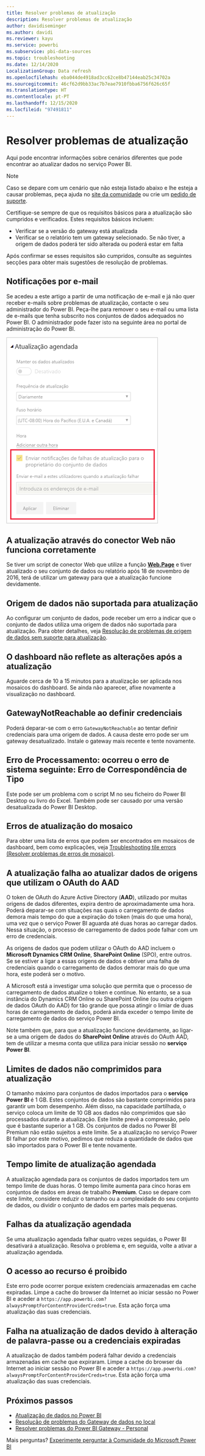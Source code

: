 ```yaml
---
title: Resolver problemas de atualização
description: Resolver problemas de atualização
author: davidiseminger
ms.author: davidi
ms.reviewer: kayu
ms.service: powerbi
ms.subservice: pbi-data-sources
ms.topic: troubleshooting
ms.date: 12/14/2020
LocalizationGroup: Data refresh
ms.openlocfilehash: eba044de4918ad3cc62ce8b47144eab25c34702a
ms.sourcegitcommit: 46cf62d9bb33ac7b7eae7910fbba6756f626c65f
ms.translationtype: HT
ms.contentlocale: pt-PT
ms.lasthandoff: 12/15/2020
ms.locfileid: "97491811"
---
```

# <a name="troubleshooting-refresh-scenarios"></a>Resolver problemas de atualização

Aqui pode encontrar informações sobre cenários diferentes que pode encontrar ao atualizar dados no serviço Power BI.

> [!NOTE]
> Caso se depare com um cenário que não esteja listado abaixo e lhe esteja a causar problemas, peça ajuda no [site da comunidade](https://community.powerbi.com/) ou crie um [pedido de suporte](https://powerbi.microsoft.com/support/).
>

Certifique-se sempre de que os requisitos básicos para a atualização são cumpridos e verificados. Estes requisitos básicos incluem:

* Verificar se a versão do gateway está atualizada
* Verificar se o relatório tem um gateway selecionado. Se não tiver, a origem de dados poderá ter sido alterada ou poderá estar em falta

Após confirmar se esses requisitos são cumpridos, consulte as seguintes secções para obter mais sugestões de resolução de problemas. 


## <a name="email-notifications"></a>Notificações por e-mail

Se acedeu a este artigo a partir de uma notificação de e-mail e já não quer receber e-mails sobre problemas de atualização, contacte o seu administrador do Power BI. Peça-lhe para remover o seu e-mail ou uma lista de e-mails que tenha subscrito nos conjuntos de dados adequados no Power BI. O administrador pode fazer isto na seguinte área no portal de administração do Power BI.

![E-mail para notificações de atualização](media/refresh-troubleshooting-refresh-scenarios/refresh-email.png)

## <a name="refresh-using-web-connector-doesnt-work-properly"></a>A atualização através do conector Web não funciona corretamente

Se tiver um script de conector Web que utilize a função [**Web.Page**](/powerquery-m/web-page) e tiver atualizado o seu conjunto de dados ou relatório após 18 de novembro de 2016, terá de utilizar um gateway para que a atualização funcione devidamente.

## <a name="unsupported-data-source-for-refresh"></a>Origem de dados não suportada para atualização

Ao configurar um conjunto de dados, pode receber um erro a indicar que o conjunto de dados utiliza uma origem de dados não suportada para atualização. Para obter detalhes, veja [Resolução de problemas de origem de dados sem suporte para atualização](service-admin-troubleshoot-unsupported-data-source-for-refresh.md).

## <a name="dashboard-doesnt-reflect-changes-after-refresh"></a>O dashboard não reflete as alterações após a atualização

Aguarde cerca de 10 a 15 minutos para a atualização ser aplicada nos mosaicos do dashboard. Se ainda não aparecer, afixe novamente a visualização no dashboard.

## <a name="gatewaynotreachable-when-setting-credentials"></a>GatewayNotReachable ao definir credenciais

Poderá deparar-se com o erro `GatewayNotReachable` ao tentar definir credenciais para uma origem de dados. A causa deste erro pode ser um gateway desatualizado. Instale o gateway mais recente e tente novamente.

## <a name="processing-error-the-following-system-error-occurred-type-mismatch"></a>Erro de Processamento: ocorreu o erro de sistema seguinte: Erro de Correspondência de Tipo

Este pode ser um problema com o script M no seu ficheiro do Power BI Desktop ou livro do Excel. Também pode ser causado por uma versão desatualizada do Power BI Desktop.

## <a name="tile-refresh-errors"></a>Erros de atualização do mosaico

Para obter uma lista de erros que podem ser encontrados em mosaicos de dashboard, bem como explicações, veja [Troubleshooting tile errors (Resolver problemas de erros de mosaico)](refresh-troubleshooting-tile-errors.md).

## <a name="refresh-fails-when-updating-data-from-sources-that-use-aad-oauth"></a>A atualização falha ao atualizar dados de origens que utilizam o OAuth do AAD

O token de OAuth do Azure Active Directory (**AAD**), utilizado por muitas origens de dados diferentes, expira dentro de aproximadamente uma hora. Poderá deparar-se com situações nas quais o carregamento de dados demora mais tempo do que a expiração do token (mais do que uma hora), uma vez que o serviço Power BI aguarda até duas horas ao carregar dados. Nessa situação, o processo de carregamento de dados pode falhar com um erro de credenciais.

As origens de dados que podem utilizar o OAuth do AAD incluem o **Microsoft Dynamics CRM Online**, **SharePoint Online** (SPO), entre outros. Se se estiver a ligar a essas origens de dados e obtiver uma falha de credenciais quando o carregamento de dados demorar mais do que uma hora, este poderá ser o motivo.

A Microsoft está a investigar uma solução que permita que o processo de carregamento de dados atualize o token e continue. No entanto, se a sua instância do Dynamics CRM Online ou SharePoint Online (ou outra origem de dados OAuth do AAD) for tão grande que possa atingir o limiar de duas horas de carregamento de dados, poderá ainda exceder o tempo limite de carregamento de dados do serviço Power BI.

Note também que, para que a atualização funcione devidamente, ao ligar-se a uma origem de dados do **SharePoint Online** através do OAuth AAD, tem de utilizar a mesma conta que utiliza para iniciar sessão no **serviço Power BI**.

## <a name="uncompressed-data-limits-for-refresh"></a>Limites de dados não comprimidos para atualização

O tamanho máximo para conjuntos de dados importados para o **serviço Power BI** é 1 GB. Estes conjuntos de dados são bastante comprimidos para garantir um bom desempenho. Além disso, na capacidade partilhada, o serviço coloca um limite de 10 GB aos dados não comprimidos que são processados durante a atualização. Este limite prevê a compressão, pelo que é bastante superior a 1 GB. Os conjuntos de dados no Power BI Premium não estão sujeitos a este limite. Se a atualização no serviço Power BI falhar por este motivo, pedimos que reduza a quantidade de dados que são importados para o Power BI e tente novamente.

## <a name="scheduled-refresh-timeout"></a>Tempo limite de atualização agendada

A atualização agendada para os conjuntos de dados importados tem um tempo limite de duas horas. O tempo limite aumenta para cinco horas em conjuntos de dados em áreas de trabalho **Premium**. Caso se depare com este limite, considere reduzir o tamanho ou a complexidade do seu conjunto de dados, ou dividir o conjunto de dados em partes mais pequenas.

## <a name="scheduled-refresh-failures"></a>Falhas da atualização agendada

Se uma atualização agendada falhar quatro vezes seguidas, o Power BI desativará a atualização. Resolva o problema e, em seguida, volte a ativar a atualização agendada.

## <a name="access-to-the-resource-is-forbidden"></a>O acesso ao recurso é proibido  

Este erro pode ocorrer porque existem credenciais armazenadas em cache expiradas. Limpe a cache do browser da Internet ao iniciar sessão no Power BI e aceder a `https://app.powerbi.com?alwaysPromptForContentProviderCreds=true`. Esta ação força uma atualização das suas credenciais.

## <a name="data-refresh-failure-because-of-password-change-or-expired-credentials"></a>Falha na atualização de dados devido à alteração de palavra-passe ou a credenciais expiradas

A atualização de dados também poderá falhar devido a credenciais armazenadas em cache que expiraram. Limpe a cache do browser da Internet ao iniciar sessão no Power BI e aceder a `https://app.powerbi.com?alwaysPromptForContentProviderCreds=true`. Esta ação força uma atualização das suas credenciais.

## <a name="next-steps"></a>Próximos passos

- [Atualização de dados no Power BI](refresh-data.md)  
- [Resolução de problemas do Gateway de dados no local](service-gateway-onprem-tshoot.md)  
- [Resolver problemas do Power BI Gateway - Personal](service-admin-troubleshooting-power-bi-personal-gateway.md)  

Mais perguntas? [Experimente perguntar à Comunidade do Microsoft Power BI](https://community.powerbi.com/)
